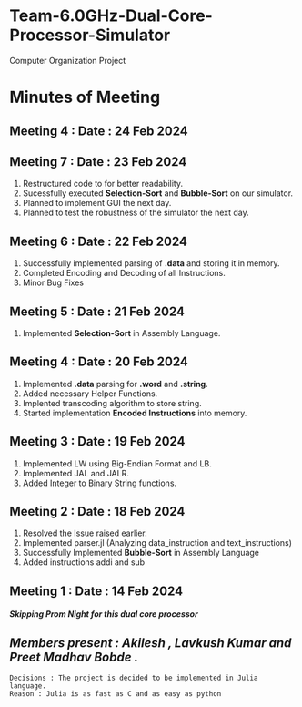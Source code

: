 # Team-6.0GHz-Dual-Core-Processor-Simulator
Computer Organization Project

# Minutes of Meeting

##  Meeting 4 : Date : 24 Feb 2024


##  Meeting 7 : Date : 23 Feb 2024

1. Restructured code to for better readability.
2. Sucessfully executed **Selection-Sort** and **Bubble-Sort** on our simulator.
3. Planned to implement GUI the next day.
4. Planned to test the robustness of the simulator the next day.

##  Meeting 6 : Date : 22 Feb 2024
1. Successfully implemented parsing of **.data** and storing it in memory.
2. Completed Encoding and Decoding of all Instructions.
3. Minor Bug Fixes 

##  Meeting 5 : Date : 21 Feb 2024
1. Implemented **Selection-Sort** in Assembly Language.

##  Meeting 4 : Date : 20 Feb 2024

1. Implemented **.data** parsing for **.word** and **.string**.
2. Added necessary Helper Functions.
3. Implented transcoding algorithm to store string.
4. Started implementation **Encoded Instructions** into memory.

##  Meeting 3 : Date : 19 Feb 2024

1. Implemented LW using Big-Endian Format and LB.
2. Implemented JAL and JALR.
3. Added Integer to Binary String functions.

##  Meeting 2 : Date : 18 Feb 2024
1. Resolved the Issue raised earlier.
2. Implemented parser.jl (Analyzing data_instruction and text_instructions)
3. Successfully Implemented **Bubble-Sort** in Assembly Language
4. Added instructions addi and sub

##  Meeting 1 : Date : 14 Feb 2024
##### _Skipping Prom Night for this dual core processor_
## _Members present : Akilesh , Lavkush Kumar and Preet Madhav Bobde ._
    Decisions : The project is decided to be implemented in Julia language.
    Reason : Julia is as fast as C and as easy as python
